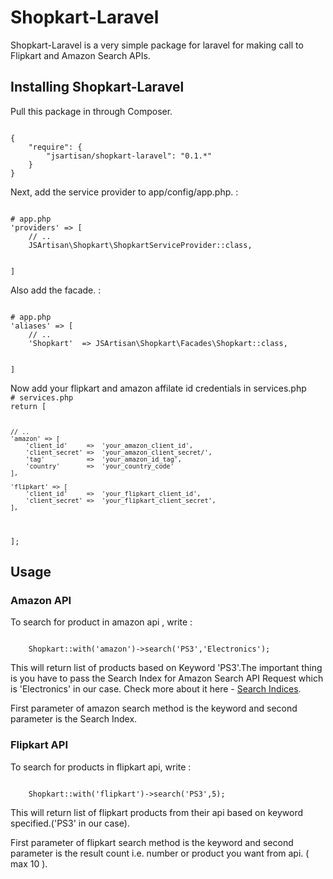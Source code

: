 # Shopkart-Laravel

Shopkart-Laravel is a very simple package for laravel for making call to Flipkart and Amazon Search APIs.

<h2>Installing Shopkart-Laravel</h2>

<p>Pull this package in through Composer.</p>

<code>
{
    "require": {
        "jsartisan/shopkart-laravel": "0.1.*"
    }
}
</code>


<p>Next, add the service provider to app/config/app.php. :</p>

<code>
# app.php
'providers' => [
    // ..
    JSArtisan\Shopkart\ShopkartServiceProvider::class,
    
]
</code>

<p>Also add the facade. :</p>

<code>
# app.php
'aliases' => [
    // ..
    'Shopkart'  => JSArtisan\Shopkart\Facades\Shopkart::class,
    
]
</code>

<p>Now add your flipkart and amazon affilate id credentials in services.php

<code>
# services.php
return [

	// ..
	'amazon' => [
		'client_id'     =>  'your_amazon_client_id',
		'client_secret' =>  'your_amazon_client_secret/',
		'tag'           =>  'your_amazon_id_tag',
		'country'       =>  'your_country_code'
	],
	
	'flipkart' => [
		'client_id'     =>  'your_flipkart_client_id',
		'client_secret' =>  'your_flipkart_client_secret',
	],
];
</code>

<h2>Usage</h2>

<h3>Amazon API</h3>

<p>To search for product in amazon api , write : </p>

<code>
	Shopkart::with('amazon')->search('PS3','Electronics');
</code>

<p>This will return list of products based on Keyword 'PS3'.The important thing is you have to pass the Search Index for Amazon Search API Request which is 'Electronics' in our case. Check more about it here - <a href="http://docs.aws.amazon.com/AWSECommerceService/latest/DG/SearchIndices.html">Search Indices</a>.</p>

<p>First parameter of amazon search method is the keyword and second parameter is the Search Index.</p>

<h3>Flipkart API</h3>

<p>To search for products in flipkart api, write : </p>

<code>
	Shopkart::with('flipkart')->search('PS3',5);
</code>

<p>This will return list of flipkart products from their api based on keyword specified.('PS3' in our case).</p>

<p>First parameter of flipkart search method is the keyword and second parameter is the result count i.e. number or product you want from api. ( max 10 ).</p>
